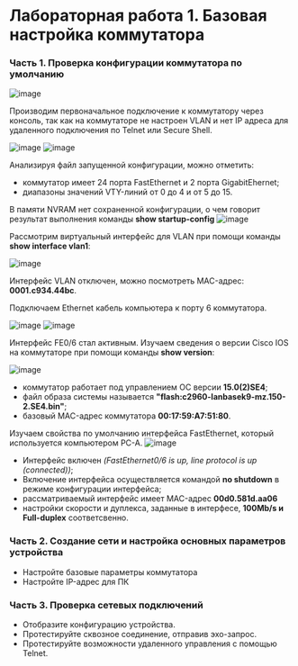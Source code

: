 # Лабораторная работа 1. Базовая настройка коммутатора
### Часть 1. Проверка конфигурации коммутатора по умолчанию
![image](https://user-images.githubusercontent.com/89464074/130942113-250fed32-8819-427a-a255-19f1be4504f9.png)

Производим первоначальное подключение к коммутатору через консоль, так как на коммутаторе не настроен VLAN и нет IP адреса для удаленного подключения по Telnet или Secure Shell.

![image](https://user-images.githubusercontent.com/89464074/130936390-29c9cf32-752c-49db-9db9-725252886d87.png)   ![image](https://user-images.githubusercontent.com/89464074/130936497-b3da0f56-bf36-4db5-b9f8-295a383d2580.png) 

Анализируя файл запущенной конфигурации, можно отметить:
- коммутатор имеет 24 порта FastEthernet и 2 порта GigabitEhernet; 
- диапазоны значений VTY-линий от 0 до 4 и от 5 до 15.

В памяти NVRAM нет сохраненной конфигурации, о чем говорит результат выполнения команды **show startup-config**
![image](https://user-images.githubusercontent.com/89464074/130937844-e75fa5cd-2724-44cb-8c06-023d60f2660e.png)

Рассмотрим виртуальный интерфейс для VLAN при помощи команды **show interface vlan1**:

![image](https://user-images.githubusercontent.com/89464074/130939269-f2d5c2df-56be-41d3-bf1f-0f343a17069b.png)

Интерфейс VLAN отключен, можно посмотреть MAC-адрес: **0001.c934.44bc**.

Подключаем Ethernet кабель компьютера к порту 6 коммутатора.

![image](https://user-images.githubusercontent.com/89464074/130943036-92f8262a-9bc5-47ec-ac6f-c1d7a2d5ad80.png) ![image](https://user-images.githubusercontent.com/89464074/130943181-9a95c599-4be2-4143-8260-88dcd6955f99.png)

Интерфейс FE0/6 стал активным.
Изучаем сведения о версии Cisco IOS на коммутаторе при помощи команды **show version**:

![image](https://user-images.githubusercontent.com/89464074/130944479-d11958ba-31aa-463e-abbe-50b824737509.png)

- коммутатор работает под управлением ОС версии **15.0(2)SE4**;
- файл образа системы называется **"flash:c2960-lanbasek9-mz.150-2.SE4.bin"**;
- базовый MAC-адрес коммутатора **00:17:59:A7:51:80**.

Изучаем свойства по умолчанию интерфейса FastEthernet, который используется компьютером PC-A.
![image](https://user-images.githubusercontent.com/89464074/130945404-f484f6b9-ddf7-4b27-bbfc-2cd8aa5201f8.png)

- Интерфейс включен _(FastEthernet0/6 is up, line protocol is up (connected))_;
- Включение интерфейса осуществляется командой **no shutdown** в режиме конфигурации интерфейса;
- рассматриваемый интерфейс имеет MAC-адрес **00d0.581d.aa06**
- настройки скорости и дуплекса, заданные в интерфесе, **100Mb/s и Full-duplex** соответсвенно. 





### Часть 2. Создание сети и настройка основных параметров устройства
- Настройте базовые параметры коммутатора
- Настройте IP-адрес для ПК
### Часть 3. Проверка сетевых подключений
- Отобразите конфигурацию устройства.
- Протестируйте сквозное соединение, отправив эхо-запрос.
- Протестируйте возможности удаленного управления с помощью Telnet.


